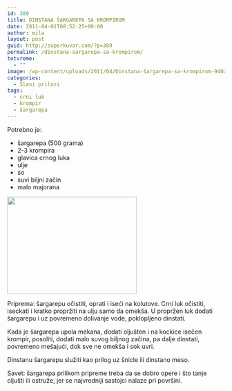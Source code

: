 ```yaml
---
id: 389
title: DINSTANA ŠARGAREPA SA KROMPIROM
date: 2011-04-01T08:52:25+00:00
author: mila
layout: post
guid: http://superkuvar.com/?p=389
permalink: /dinstana-sargarepa-sa-krompirom/
totvreme:
  - ""
image: /wp-content/uploads/2011/04/Dinstana-šargarepa-sa-krompirom-940x198.jpg
categories:
  - Slani prilozi
tags:
  - crni luk
  - krompir
  - šargarepa
---
```

Potrebno je:

  * šargarepa (500 grama)
  * 2-3 krompira
  * glavica crnog luka
  * ulje
  * so
  * suvi biljni začin
  * malo majorana

<img class="alignnone size-medium wp-image-2571" title="Dinstana šargarepa sa krompirom" src="/wp-content/uploads/2011/04/Dinstana-šargarepa-sa-krompirom-300x225.jpg" alt="" width="300" height="225" /> 

Priprema: šargarepu očistiti, oprati i iseći na kolutove. Crni luk očistiti, iseckati i kratko propržiti na ulju samo da omekša. U propržen luk dodati šargarepu i uz povremeno dolivanje vode, poklopljeno dinstati.

Kada je šargarepa upola mekana, dodati oljušten i na kockice isečen krompir, posoliti, dodati malo suvog biljnog začina, pa dalje dinstati, povremeno mešajući, dok sve ne omekša i sok uvri.

Dinstanu šargarepu služiti kao prilog uz šnicle ili dinstano meso.

Savet: šargarepa prilikom pripreme treba da se dobro opere i što tanje oljušti ili ostruže, jer se najvredniji sastojci nalaze pri površini.